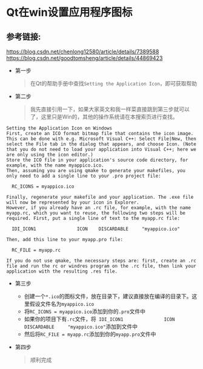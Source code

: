 # Qt在win设置应用程序图标

## 参考链接:

https://blog.csdn.net/chenlong12580/article/details/7389588
https://blog.csdn.net/goodtomsheng/article/details/44869423

*   第一步

    >   在Qt的帮助手册中查找`Setting the Application Icon`，即可获取帮助

*   第二步

    >   我先直接引用一下，如果大家英文和我一样菜直接跳到第三步就可以了，这里只是Win的，其他的操作系统请在本搜索页进行查找。

```
Setting the Application Icon on Windows
First, create an ICO format bitmap file that contains the icon image. This can be done with e.g. Microsoft Visual C++: Select File|New, then select the File tab in the dialog that appears, and choose Icon. (Note that you do not need to load your application into Visual C++; here we are only using the icon editor.)
Store the ICO file in your application's source code directory, for example, with the name myappico.ico.
Then, assuming you are using qmake to generate your makefiles, you only need to add a single line to your .pro project file:

  RC_ICONS = myappico.ico

Finally, regenerate your makefile and your application. The .exe file will now be represented by your icon in Explorer.
However, if you already have an .rc file, for example, with the name myapp.rc, which you want to reuse, the following two steps will be required. First, put a single line of text to the myapp.rc file:

  IDI_ICON1               ICON    DISCARDABLE     "myappico.ico"

Then, add this line to your myapp.pro file:

  RC_FILE = myapp.rc

If you do not use qmake, the necessary steps are: first, create an .rc file and run the rc or windres program on the .rc file, then link your application with the resulting .res file. 

```

*   第三步

    *   创建一个`*.ico`的图标文件，放在目录下，建议直接放在编译的目录下。这里假设文件名为`myappico.ico`
    *   将`RC_ICONS = myappico.ico`添加到你的`.pro`文件中
    *   如果你的项目下有`.rc`文件，将` IDI_ICON1               ICON    DISCARDABLE     "myappico.ico"`添加到文件中
    *   然后将`RC_FILE = myapp.rc`添加到你的`myapp.pro`文件中

*   第四步

    >   顺利完成

